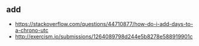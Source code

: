 
## add

- https://stackoverflow.com/questions/44710877/how-do-i-add-days-to-a-chrono-utc
- http://exercism.io/submissions/1264089798d244e5b8278e588919901c